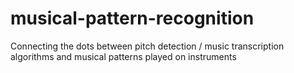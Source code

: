 # musical-pattern-recognition
Connecting the dots between pitch detection / music transcription algorithms and musical patterns played on instruments
